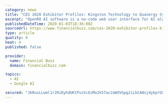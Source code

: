 ```yaml
---
category: news
title: "CES 2020 Exhibitor Profiles: Kingston Technology to Quanergy Systems"
excerpt: "OpenR8 AI software is a no-code web user interface for AI algorithms which can make AI much easier. It’s also portable green software with Python, CUDA, cuDNN, TensorFlow, Keras, PyTorch, OpenVINO, TensorRT, Caffe, Spyder, Jupyter Notebook, Jupyter Lab, pip, conda, etc. LeddarTech provides the most versatile and scalable auto and mobility ..."
publishedDateTime: 2020-01-03T18:36:00Z
sourceUrl: https://www.financialbuzz.com/ces-2020-exhibitor-profiles-kingston-technology-to-quanergy-systems/
type: article
quality: 4
heat: 4
published: false

provider:
  name: Financial Buzz
  domain: financialbuzz.com

topics:
  - AI
  - Google AI

secured: "JkRusLLwml1r2RiDyhdUKtPvzScEzMo2k5Twc2aWXVGpg2iLbCANsjdykprUXVTKNML1c55rQNGdEsdY8E+Sf8TjGw5HcBXRm8+PiNxiKKeD9dF8oQTlHWMPtswUPD2cCbdsgP0LMHRtQRY6tyzVxNkjAhsJE052ZZEuk5dlm5xRfCStcjcPsrLhsX/ajbpqaJf6RfiG26HVX4281Ht7ibM4bHAd8flGAzvieDgOEnMPXB8/cZ0ovSJLNE/v0P1lqoZvCMXbI5xUNojcu5Q16S6V5df8EjbYvbIyhOTjloU1dDa+YKtKktEUHNuOxo0lrHo7xEARlGAumIblI95UPRu2F9Fx/afHJnDjVV/eCSe1XBbBmKVYF3GL2xDkgeubWX7LUQ+KZuAKJJQJaXGY3rniESUaXmuSbRZr8Czy2vw6JBOJ1CMmoA+VgPlQWTm8X6rVI7BnYHau3NJtjLDxHA==;BE/DMt8KX5z3YhhbB5he1w=="
---
```


